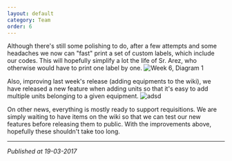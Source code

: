 ```yaml
---
layout: default
category: Team
order: 6
---
```


Although there's still some polishing to do, after a few attempts and some
headaches we now can "fast" print a set of custom labels, which include our
codes. This will hopefully simplify a lot the life of Sr. Arez, who otherwise
would have to print one label by one.
![Week 6, Diagram 1](https://firebasestorage.googleapis.com/v0/b/makerlab-b9b8c.appspot.com/o/Wk06-01.jpg?alt=media&token=dc3ab3bd-fb45-4443-ab5b-a2fa2a76cbd9)

Also, improving last week's release (adding equipments to the wiki), we have
released a new feature when adding units so that it's easy to add multiple
units belonging to a given equipment.
![adsd](https://firebasestorage.googleapis.com/v0/b/makerlab-b9b8c.appspot.com/o/Wk06-02.png?alt=media&token=52e28797-9275-46e3-9e97-56cf649882e3)

On other news, everything is mostly ready to support requisitions. We are
simply waiting to have items on the wiki so that we can test our new features
before releasing them to public. With the improvements above, hopefully these
shouldn't take too long.

-------------------------------------------------------------------------------
*Published at 19-03-2017*
